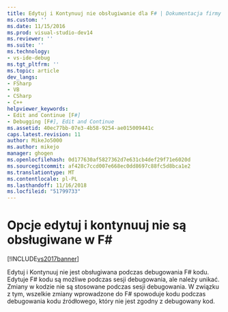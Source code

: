 ```yaml
---
title: Edytuj i Kontynuuj nie obsługiwanie dla F# | Dokumentacja firmy Microsoft
ms.custom: ''
ms.date: 11/15/2016
ms.prod: visual-studio-dev14
ms.reviewer: ''
ms.suite: ''
ms.technology:
- vs-ide-debug
ms.tgt_pltfrm: ''
ms.topic: article
dev_langs:
- FSharp
- VB
- CSharp
- C++
helpviewer_keywords:
- Edit and Continue [F#]
- Debugging [F#], Edit and Continue
ms.assetid: 40ec77bb-07e3-4b58-9254-ae015009441c
caps.latest.revision: 11
author: MikeJo5000
ms.author: mikejo
manager: ghogen
ms.openlocfilehash: 0d177630af5827362d7e631cb4def29f71e6020d
ms.sourcegitcommit: af428c7ccd007e668ec0dd8697c88fc5d8bca1e2
ms.translationtype: MT
ms.contentlocale: pl-PL
ms.lasthandoff: 11/16/2018
ms.locfileid: "51799733"
---
```

# <a name="edit-and-continue-not-supported-for-f"></a>Opcje edytuj i kontynuuj nie są obsługiwane w F# #
[!INCLUDE[vs2017banner](../includes/vs2017banner.md)]

Edytuj i Kontynuuj nie jest obsługiwana podczas debugowania F# kodu. Edytuje F# kodu są możliwe podczas sesji debugowania, ale należy unikać. Zmiany w kodzie nie są stosowane podczas sesji debugowania. W związku z tym, wszelkie zmiany wprowadzone do F# spowoduje kodu podczas debugowania kodu źródłowego, który nie jest zgodny z debugowany kod.



